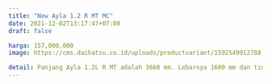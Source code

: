 ```yaml
---
title: "New Ayla 1.2 R MT MC"
date: 2021-12-02T13:17:47+07:00
draft: false

harga: 157,000,000
image: https://cms.daihatsu.co.id/uploads/productvariant/1592549912788.png

detail: Panjang Ayla 1.2L R MT adalah 3660 mm. Lebarnya 1600 mm dan tinggi 1520 mm. Hatchback 5 Kursi ini punya ground clearance 180 mm. Wheelbase-nya mencapai 2450 mm. kapasitas tangki BBM 33 L. Varian Ayla 1.2L R MT ditenagai oleh mesin Petrol 1197 cc dengan konfigurasi 4 silinder segaris, 4 valve, DOHC.
---
```



